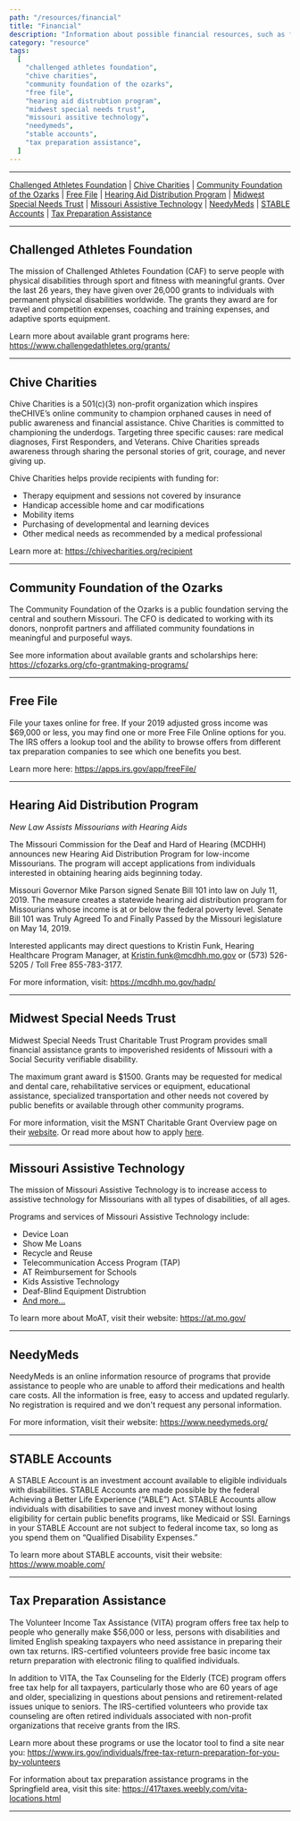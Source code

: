```yaml
---
path: "/resources/financial"
title: "Financial"
description: "Information about possible financial resources, such as funding sources, and also other options that help aid individuals and families."
category: "resource"
tags:
  [
    "challenged athletes foundation",
    "chive charities",
    "community foundation of the ozarks",
    "free file",
    "hearing aid distrubtion program",
    "midwest special needs trust",
    "missouri assitive technology",
    "needymeds",
    "stable accounts",
    "tax preparation assistance",
  ]
---
```


---

[Challenged Athletes Foundation](#challenged-athletes-foundation) | [Chive Charities](#chive-charities) | [Community Foundation of the Ozarks](#community-foundation-of-the-ozarks) | [Free File](#free-file) | [Hearing Aid Distribution Program](#hearing-aid-distribution-program) | [Midwest Special Needs Trust](#midwest-special-needs-trust) | [Missouri Assistive Technology](#missouri-assistive-technology) | [NeedyMeds](#needymeds) | [STABLE Accounts](#stable-accounts) | [Tax Preparation Assistance](#tax-preparation-assistance)

---

## Challenged Athletes Foundation

The mission of Challenged Athletes Foundation (CAF) to serve people with physical disabilities through sport and fitness with meaningful grants. Over the last 26 years, they have given over 26,000 grants to individuals with permanent physical disabilities worldwide. The grants they award are for travel and competition expenses, coaching and training expenses, and adaptive sports equipment.

Learn more about available grant programs here: https://www.challengedathletes.org/grants/

---

## Chive Charities

Chive Charities is a 501(c)(3) non-profit organization which inspires theCHIVE’s online community to champion orphaned causes in need of public awareness and financial assistance. Chive Charities is committed to championing the underdogs. Targeting three specific causes: rare medical diagnoses, First Responders, and Veterans. Chive Charities spreads awareness through sharing the personal stories of grit, courage, and never giving up.

Chive Charities helps provide recipients with funding for:

- Therapy equipment and sessions not covered by insurance
- Handicap accessible home and car modifications
- Mobility items
- Purchasing of developmental and learning devices
- Other medical needs as recommended by a medical professional

Learn more at: https://chivecharities.org/recipient

---

## Community Foundation of the Ozarks

The Community Foundation of the Ozarks is a public foundation serving the central and southern Missouri. The CFO is dedicated to working with its donors, nonprofit partners and affiliated community foundations in meaningful and purposeful ways.

See more information about available grants and scholarships here: https://cfozarks.org/cfo-grantmaking-programs/

---

## Free File

File your taxes online for free. If your 2019 adjusted gross income was \$69,000 or less, you may find one or more Free File Online options for you. The IRS offers a lookup tool and the ability to browse offers from different tax preparation companies to see which one benefits you best.

Learn more here: https://apps.irs.gov/app/freeFile/

---

## Hearing Aid Distribution Program

_New Law Assists Missourians with Hearing Aids_

The Missouri Commission for the Deaf and Hard of Hearing (MCDHH) announces new Hearing Aid Distribution Program for low-income Missourians. The program will accept applications from individuals interested in obtaining hearing aids beginning today.

Missouri Governor Mike Parson signed Senate Bill 101 into law on July 11, 2019. The measure creates a statewide hearing aid distribution program for Missourians whose income is at or below the federal poverty level. Senate Bill 101 was Truly Agreed To and Finally Passed by the Missouri legislature on May 14, 2019.

Interested applicants may direct questions to Kristin Funk, Hearing Healthcare Program Manager, at Kristin.funk@mcdhh.mo.gov or (573) 526-5205 / Toll Free 855-783-3177.

For more information, visit: https://mcdhh.mo.gov/hadp/

---

## Midwest Special Needs Trust

Midwest Special Needs Trust Charitable Trust Program provides small financial assistance grants to impoverished residents of Missouri with a Social Security verifiable disability.

The maximum grant award is \$1500. Grants may be requested for medical and dental care, rehabilitative services or equipment, educational assistance, specialized transportation and other needs not covered by public benefits or available through other community programs.

For more information, visit the MSNT Charitable Grant Overview page on their [website](https://www.midwestspecialneedstrust.org/charitable-program/about/). Or read more about how to apply [here](https://www.midwestspecialneedstrust.org/charitable-program/apply/).

---

## Missouri Assistive Technology

The mission of Missouri Assistive Technology is to increase access to assistive technology for Missourians with all types of disabilities, of all ages.

Programs and services of Missouri Assistive Technology include:

- Device Loan
- Show Me Loans
- Recycle and Reuse
- Telecommunication Access Program (TAP)
- AT Reimbursement for Schools
- Kids Assistive Technology
- Deaf-Blind Equipment Distrubtion
- [And more...](https://at.mo.gov/services.html)

To learn more about MoAT, visit their website: https://at.mo.gov/

---

## NeedyMeds

NeedyMeds is an online information resource of programs that provide assistance to people who are unable to afford their medications and health care costs. All the information is free, easy to access and updated regularly. No registration is required and we don't request any personal information.

For more information, visit their website: https://www.needymeds.org/

---

## STABLE Accounts

A STABLE Account is an investment account available to eligible individuals with disabilities. STABLE Accounts are made possible by the federal Achieving a Better Life Experience (“ABLE”) Act. STABLE Accounts allow individuals with disabilities to save and invest money without losing eligibility for certain public benefits programs, like Medicaid or SSI. Earnings in your STABLE Account are not subject to federal income tax, so long as you spend them on “Qualified Disability Expenses.”

To learn more about STABLE accounts, visit their website: https://www.moable.com/

---

## Tax Preparation Assistance

The Volunteer Income Tax Assistance (VITA) program offers free tax help to people who generally make \$56,000 or less, persons with disabilities and limited English speaking taxpayers who need assistance in preparing their own tax returns. IRS-certified volunteers provide free basic income tax return preparation with electronic filing to qualified individuals.

In addition to VITA, the Tax Counseling for the Elderly (TCE) program offers free tax help for all taxpayers, particularly those who are 60 years of age and older, specializing in questions about pensions and retirement-related issues unique to seniors. The IRS-certified volunteers who provide tax counseling are often retired individuals associated with non-profit organizations that receive grants from the IRS.

Learn more about these programs or use the locator tool to find a site near you: https://www.irs.gov/individuals/free-tax-return-preparation-for-you-by-volunteers

For information about tax preparation assistance programs in the Springfield area, visit this site: https://417taxes.weebly.com/vita-locations.html

---

